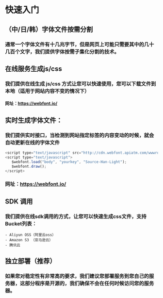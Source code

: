 # 快速入门

## （中/日/韩）字体文件按需分割
 ### 通常一个字体文件有十几兆字节，但是网页上可能只需要其中的几十几百个文字，我们提供字体按需子集化分割的技术。

## 在线服务生成js/css
 ### 我们提供在线生成 js/css 方式让您可以快速使用，您可以下载文件到本地（适用于网站内容不变的情况下）
#### 网址：https://webfont.io/
## 实时生成字体文件：
### 我们提供实时接口，当检测到网站指定标签的内容变动的时候，就会自动更新在线的字体文件
``` javascript
<script type="text/javascript" src="http://cdn.webfont.apiatm.com/wwwroot/js/wf/webfont.api.min.js"></script>
<script type="text/javascript">
   $webfont.load("body", "yourkey", "Source-Han-Light");
   $webfont.draw();
</script>
```
### 网址：https://webfont.io/
## SDK 调用
### 我们提供在线sdk调用的方式，让您可以快速生成css文件，支持Bucket列表：
    - Aliyun OSS（阿里云oss）
    - Amazon S3 （亚马逊云）
    - 腾讯云

## 独立部署（推荐）
### 如果您对稳定性有非常高的要求，我们建议您部署服务到您自己的服务器，这部分程序是开源的，我们确保不会在任何时候访问您的服务器。
